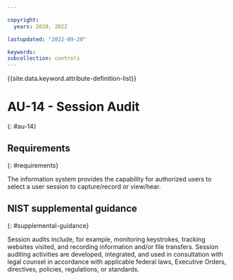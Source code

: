 ```yaml
---

copyright:
  years: 2020, 2022

lastupdated: "2022-09-20"

keywords: 
subcollection: controls
---
```


{{site.data.keyword.attribute-definition-list}}

# AU-14 - Session Audit
{: #au-14}

## Requirements
{: #requirements}

The information system provides the capability for authorized users to select a user session to capture/record or view/hear.

## NIST supplemental guidance
{: #supplemental-guidance}

Session audits include, for example, monitoring keystrokes, tracking websites visited, and recording information and/or file transfers. Session auditing activities are developed, integrated, and used in consultation with legal counsel in accordance with applicable federal laws, Executive Orders, directives, policies, regulations, or standards.

